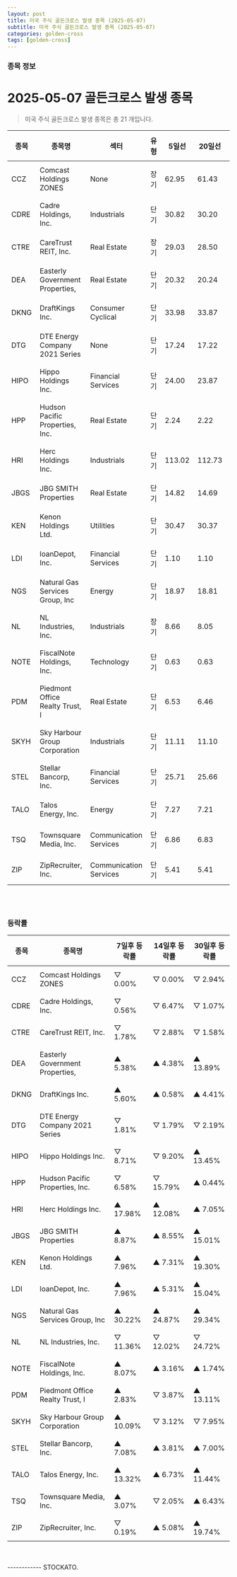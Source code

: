 ```yaml
---
layout: post
title: 미국 주식 골든크로스 발생 종목 (2025-05-07)
subtitle: 미국 주식 골든크로스 발생 종목 (2025-05-07)
categories: golden-cross
tags: [golden-cross]
---
```



### 종목 정보

# 2025-05-07 골든크로스 발생 종목

<blockquote>  <p> 미국 주식 골든크로스 발생 종목은 총 21 개입니다. </p></blockquote>

<style type="text/css">table th,table td { padding: 10px 9px }</style><table><thead><tr><th>종목</th><th>종목명</th><th>섹터</th><th>유형</th><th>5일선</th><th>20일선</th><th>50일선</th><th>200일선</th></tr></thead><tbody><tr><td>CCZ</td><td>Comcast Holdings ZONES</td><td>None</td><td>장기</td><td>62.95</td><td>61.43</td><td>60.74</td><td>60.73</td></tr><tr><td>CDRE</td><td>Cadre Holdings, Inc.</td><td>Industrials</td><td>단기</td><td>30.82</td><td>30.20</td><td>31.06</td><td>33.50</td></tr><tr><td>CTRE</td><td>CareTrust REIT, Inc.</td><td>Real Estate</td><td>장기</td><td>29.03</td><td>28.50</td><td>27.81</td><td>27.81</td></tr><tr><td>DEA</td><td>Easterly Government Properties,</td><td>Real Estate</td><td>단기</td><td>20.32</td><td>20.24</td><td>23.62</td><td>26.64</td></tr><tr><td>DKNG</td><td>DraftKings Inc.</td><td>Consumer Cyclical</td><td>단기</td><td>33.98</td><td>33.87</td><td>36.28</td><td>39.30</td></tr><tr><td>DTG</td><td>DTE Energy Company 2021 Series </td><td>None</td><td>단기</td><td>17.24</td><td>17.22</td><td>17.58</td><td>18.24</td></tr><tr><td>HIPO</td><td>Hippo Holdings Inc.</td><td>Financial Services</td><td>단기</td><td>24.00</td><td>23.87</td><td>25.60</td><td>26.55</td></tr><tr><td>HPP</td><td>Hudson Pacific Properties, Inc.</td><td>Real Estate</td><td>단기</td><td>2.24</td><td>2.22</td><td>2.63</td><td>3.13</td></tr><tr><td>HRI</td><td>Herc Holdings Inc.</td><td>Industrials</td><td>단기</td><td>113.02</td><td>112.73</td><td>124.44</td><td>173.85</td></tr><tr><td>JBGS</td><td>JBG SMITH Properties</td><td>Real Estate</td><td>단기</td><td>14.82</td><td>14.69</td><td>14.96</td><td>15.36</td></tr><tr><td>KEN</td><td>Kenon Holdings Ltd.</td><td>Utilities</td><td>단기</td><td>30.47</td><td>30.37</td><td>31.49</td><td>30.86</td></tr><tr><td>LDI</td><td>loanDepot, Inc.</td><td>Financial Services</td><td>단기</td><td>1.10</td><td>1.10</td><td>1.30</td><td>1.75</td></tr><tr><td>NGS</td><td>Natural Gas Services Group, Inc</td><td>Energy</td><td>단기</td><td>18.97</td><td>18.81</td><td>20.76</td><td>23.77</td></tr><tr><td>NL</td><td>NL Industries, Inc.</td><td>Industrials</td><td>장기</td><td>8.66</td><td>8.05</td><td>7.59</td><td>7.56</td></tr><tr><td>NOTE</td><td>FiscalNote Holdings, Inc.</td><td>Technology</td><td>단기</td><td>0.63</td><td>0.63</td><td>0.84</td><td>1.04</td></tr><tr><td>PDM</td><td>Piedmont Office Realty Trust, I</td><td>Real Estate</td><td>단기</td><td>6.53</td><td>6.46</td><td>6.91</td><td>8.16</td></tr><tr><td>SKYH</td><td>Sky Harbour Group Corporation</td><td>Industrials</td><td>단기</td><td>11.11</td><td>11.10</td><td>11.27</td><td>11.46</td></tr><tr><td>STEL</td><td>Stellar Bancorp, Inc.</td><td>Financial Services</td><td>단기</td><td>25.71</td><td>25.66</td><td>26.66</td><td>27.96</td></tr><tr><td>TALO</td><td>Talos Energy, Inc.</td><td>Energy</td><td>단기</td><td>7.27</td><td>7.21</td><td>8.10</td><td>9.45</td></tr><tr><td>TSQ</td><td>Townsquare Media, Inc.</td><td>Communication Services</td><td>단기</td><td>6.86</td><td>6.83</td><td>7.39</td><td>8.52</td></tr><tr><td>ZIP</td><td>ZipRecruiter, Inc.</td><td>Communication Services</td><td>단기</td><td>5.41</td><td>5.41</td><td>5.63</td><td>7.20</td></tr></tbody></table><br><br>
### 등락률

<table><thead><tr><th>종목</th><th>종목명</th><th>7일후 등락률</th><th>14일후 등락률</th><th>30일후 등락률</th></tr></thead><tbody><tr><td>CCZ</td><td>Comcast Holdings ZONES</td><td>▽ 0.00%</td><td>▽ 0.00%</td><td>▽ 2.94%</td></tr><tr><td>CDRE</td><td>Cadre Holdings, Inc.</td><td>▽ 0.56%</td><td>▽ 6.47%</td><td>▽ 1.07%</td></tr><tr><td>CTRE</td><td>CareTrust REIT, Inc.</td><td>▽ 1.78%</td><td>▽ 2.88%</td><td>▽ 1.58%</td></tr><tr><td>DEA</td><td>Easterly Government Properties,</td><td>▲ 5.38%</td><td>▲ 4.38%</td><td>▲ 13.89%</td></tr><tr><td>DKNG</td><td>DraftKings Inc.</td><td>▲ 5.60%</td><td>▲ 0.58%</td><td>▲ 4.41%</td></tr><tr><td>DTG</td><td>DTE Energy Company 2021 Series </td><td>▽ 1.81%</td><td>▽ 1.79%</td><td>▽ 2.19%</td></tr><tr><td>HIPO</td><td>Hippo Holdings Inc.</td><td>▽ 8.71%</td><td>▽ 9.20%</td><td>▲ 13.45%</td></tr><tr><td>HPP</td><td>Hudson Pacific Properties, Inc.</td><td>▽ 6.58%</td><td>▽ 15.79%</td><td>▲ 0.44%</td></tr><tr><td>HRI</td><td>Herc Holdings Inc.</td><td>▲ 17.98%</td><td>▲ 12.08%</td><td>▲ 7.05%</td></tr><tr><td>JBGS</td><td>JBG SMITH Properties</td><td>▲ 8.87%</td><td>▲ 8.55%</td><td>▲ 15.01%</td></tr><tr><td>KEN</td><td>Kenon Holdings Ltd.</td><td>▲ 7.96%</td><td>▲ 7.31%</td><td>▲ 19.30%</td></tr><tr><td>LDI</td><td>loanDepot, Inc.</td><td>▲ 7.96%</td><td>▲ 5.31%</td><td>▲ 15.04%</td></tr><tr><td>NGS</td><td>Natural Gas Services Group, Inc</td><td>▲ 30.22%</td><td>▲ 24.87%</td><td>▲ 29.34%</td></tr><tr><td>NL</td><td>NL Industries, Inc.</td><td>▽ 11.36%</td><td>▽ 12.02%</td><td>▽ 24.72%</td></tr><tr><td>NOTE</td><td>FiscalNote Holdings, Inc.</td><td>▲ 8.07%</td><td>▲ 3.16%</td><td>▲ 1.74%</td></tr><tr><td>PDM</td><td>Piedmont Office Realty Trust, I</td><td>▲ 2.83%</td><td>▽ 3.87%</td><td>▲ 13.11%</td></tr><tr><td>SKYH</td><td>Sky Harbour Group Corporation</td><td>▲ 10.09%</td><td>▽ 3.12%</td><td>▽ 7.95%</td></tr><tr><td>STEL</td><td>Stellar Bancorp, Inc.</td><td>▲ 7.08%</td><td>▲ 3.81%</td><td>▲ 7.00%</td></tr><tr><td>TALO</td><td>Talos Energy, Inc.</td><td>▲ 13.32%</td><td>▲ 6.73%</td><td>▲ 11.44%</td></tr><tr><td>TSQ</td><td>Townsquare Media, Inc.</td><td>▲ 3.07%</td><td>▽ 2.05%</td><td>▲ 6.43%</td></tr><tr><td>ZIP</td><td>ZipRecruiter, Inc.</td><td>▽ 0.19%</td><td>▲ 5.08%</td><td>▲ 19.74%</td></tr></tbody></table><br><br>
------------
STOCKATO. 
